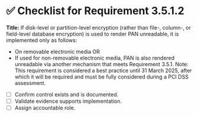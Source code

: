 # ✅ Checklist for Requirement 3.5.1.2

**Title:** If disk-level or partition-level encryption (rather than file-, column-, or field-level database encryption) is used to render PAN unreadable, it is implemented only as follows:
- On removable electronic media OR 
- If used for non-removable electronic media, PAN is also rendered unreadable via another mechanism that meets Requirement 3.5.1. Note: This requirement is considered a best practice until 31 March 2025, after which it will be required and must be fully considered during a PCI DSS assessment.

- [ ] Confirm control exists and is documented.
- [ ] Validate evidence supports implementation.
- [ ] Assign accountable role.
